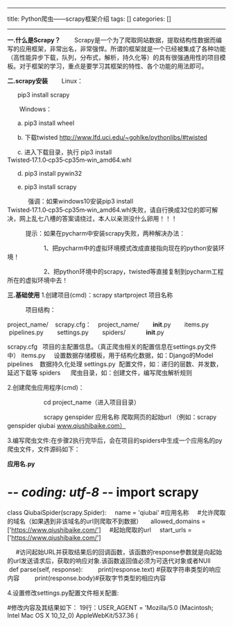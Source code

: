 
--- 
title:  Python爬虫——scrapy框架介绍 
tags: []
categories: [] 

---
**一.什么是Scrapy？** 　　Scrapy是一个为了爬取网站数据，提取结构性数据而编写的应用框架，非常出名，非常强悍。所谓的框架就是一个已经被集成了各种功能（高性能异步下载，队列，分布式，解析，持久化等）的具有很强通用性的项目模板。对于框架的学习，重点是要学习其框架的特性、各个功能的用法即可。

**二.scrapy安装** 　　Linux：

      pip3 install scrapy

　　Windows：

      a. pip3 install wheel

      b. 下载twisted http://www.lfd.uci.edu/~gohlke/pythonlibs/#twisted

      c. 进入下载目录，执行 pip3 install Twisted‑17.1.0‑cp35‑cp35m‑win_amd64.whl

      d. pip3 install pywin32

      e. pip3 install scrapy

　　     强调：如果windows10安装pip3 install Twisted‑17.1.0‑cp35‑cp35m‑win_amd64.whl失败，请自行换成32位的即可解决，网上乱七八槽的答案请绕过，本人以亲测没什么卵用！！！

　　　提示：如果在pycharm中安装scrapy失败，两种解决办法：

　　　　　　1、把pycharm中的虚拟环境模式改成直接指向现在的python安装环境！

　　　　　　2、把python环境中的scrapy，twisted等直接复制到pycharm工程所在的虚拟环境中去！

**三.基础使用** 1.创建项目(cmd)：scrapy startproject 项目名称

　　　项目结构：

project_name/    scrapy.cfg：    project_name/        __init__.py        items.py        pipelines.py        settings.py        spiders/            __init__.py

scrapy.cfg   项目的主配置信息。（真正爬虫相关的配置信息在settings.py文件中） items.py     设置数据存储模板，用于结构化数据，如：Django的Model pipelines    数据持久化处理 settings.py  配置文件，如：递归的层数、并发数，延迟下载等 spiders      爬虫目录，如：创建文件，编写爬虫解析规则

2.创建爬虫应用程序(cmd)：

　　　　　　cd project_name（进入项目目录）

　　　　　　scrapy genspider 应用名称 爬取网页的起始url （例如：scrapy genspider qiubai www.qiushibaike.com）

3.编写爬虫文件:在步骤2执行完毕后，会在项目的spiders中生成一个应用名的py爬虫文件，文件源码如下：

**应用名.py**

# -*- coding: utf-8 -*- import scrapy

class QiubaiSpider(scrapy.Spider):     name = 'qiubai' #应用名称     #允许爬取的域名（如果遇到非该域名的url则爬取不到数据）     allowed_domains = ['https://www.qiushibaike.com/']     #起始爬取的url     start_urls = ['https://www.qiushibaike.com/']

     #访问起始URL并获取结果后的回调函数，该函数的response参数就是向起始的url发送请求后，获取的响应对象.该函数返回值必须为可迭代对象或者NUll       def parse(self, response):         print(response.text) #获取字符串类型的响应内容         print(response.body)#获取字节类型的相应内容

4.设置修改settings.py配置文件相关配置:

#修改内容及其结果如下： 19行：USER_AGENT = 'Mozilla/5.0 (Macintosh; Intel Mac OS X 10_12_0) AppleWebKit/537.36 (
